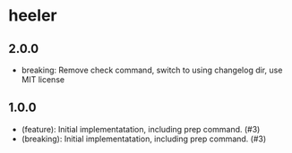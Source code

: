# heeler

## 2.0.0

- breaking: Remove check command, switch to using changelog dir, use MIT license

## 1.0.0

- (feature): Initial implementatation, including prep command. (#3)
- (breaking): Initial implementatation, including prep command. (#3)
